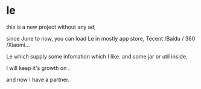 # le
this is a new project without any ad,

since June to now, you can load Le in mostly app store, Tecent /Baidu / 360 /Xiaomi... 

Le which supply some infomation which I like. and some jar or util inside.

I will keep it's growth on .

and now I have a partner.
